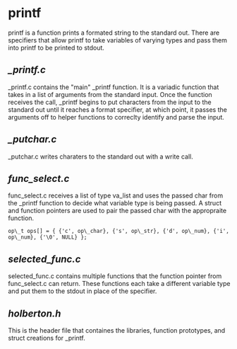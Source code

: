 # **printf**

printf is a function prints a formated string to the standard out. There are
specifiers that allow printf to take variables of varying types and pass
them into printf to be printed to stdout.

## *_printf.c*

\_printf.c contains the "main" \_printf function. It is a variadic
function that takes in a list of arguments from the standard input.
Once the function receives the call, \_printf begins to put characters
from the input to the standard out until it reaches a format specifier,
at which point, it passes the arguments off to helper functions to correclty
identify and parse the input.

## *_putchar.c*

\_putchar.c writes charaters to the standard out with a write call.

## *func_select.c*

func\_select.c receives a list of type va\_list and uses the passed char
from the \_printf function to decide what variable type is being passed.
A struct and function pointers are used to pair the passed char with the
appropraite function.

`
op\_t ops[] = {
	{'c', op\_char},
	{'s', op\_str},
	{'d', op\_num},
	{'i', op\_num},
	{'\0', NULL}
};
`

## *selected_func.c*

selected\_func.c contains multiple functions that the function pointer
from func\_select.c can return. These functions each take a different
variable type and put them to the stdout in place of the specifier.

## *holberton.h*

This is the header file that containes the libraries, function prototypes,
and struct creations for \_printf.
